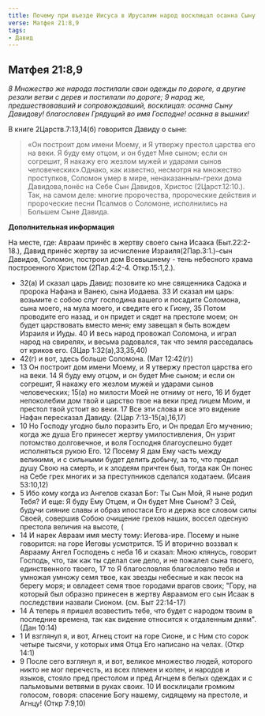 ```yaml
---
title: Почему при въезде Иисуса в Ирусалим народ восклицал осанна Сыну Давидову?
verse: Матфея 21:8,9  
tags: 
- Давид
---
```


## Матфея 21:8,9

*8 Множество же народа постилали свои одежды по дороге, а другие резали ветви с дерев и постилали по дороге; 9 народ же, предшествовавший и сопровождавший, восклицал: осанна Сыну Давидову! благословен Грядущий во имя Господне! осанна в вышних!*

В книге 2Царств.7:13,14(б) говорится Давиду о сыне: 

>«Он построит дом имени Моему, и Я утвержу престол царства его на веки. Я буду ему отцом, и он будет Мне сыном; если он согрешит, Я накажу его жезлом мужей и ударами сынов человеческих».Однако, как известно, несмотря на множество проступков, Соломон умер в мире, ненаказанным-грехи дома Давидова,понёс на Себе Сын Давидов, Христос (2Царст.12:10.). Так, на самом деле: многие пророчества, пророческие действия и пророческие песни Псалмов о Соломоне, исполнились на Большем Сыне Давида. 

**Дополнительная информация**

На месте, где: Авраам принёс в жертву своего сына Исаака (Быт.22:2-18.), Давид принёс жертву за исчисление Израиля(2Пар.3:1.)–сын Давидов, Соломон, построил дом Всевышнему - тень небесного храма построенного Христом (2Пар.4:2-4. Откр.15:1,2.).

- 32(а) И сказал царь Давид: позовите ко мне священника Садока и пророка Нафана и Ванею, сына Иодаева. 33 И сказал им царь: возьмите с собою слуг господина вашего и посадите Соломона, сына моего, на мула моего, и сведите его к Гиону, 35 Потом проводите его назад, и он придет и сядет на престоле моем; он будет царствовать вместо меня; ему завещал я быть вождем Израиля и Иуды. 40 И весь народ провожал Соломона, и играл народ на свирелях, и весьма радовался, так что земля расседалась от криков его. (3Цар 1:32(а),33,35,40)
- 42(г) и вот, здесь больше Соломона. (Мат 12:42(г))
- 13 Он построит дом имени Моему, и Я утвержу престол царства его на веки. 14 Я буду ему отцом, и он будет Мне сыном; и если он согрешит, Я накажу его жезлом мужей и ударами сынов человеческих; 15(а) но милости Моей не отниму от него, 16 И будет непоколебим дом твой и царство твое на веки пред лицем Моим, и престол твой устоит во веки. 17 Все эти слова и все это видение Нафан пересказал Давиду. (2Цар 7:13-15(а),16,17)
- 10 Но Господу угодно было поразить Его, и Он предал Его мучению; когда же душа Его принесет жертву умилостивления, Он узрит потомство долговечное, и воля Господня благоуспешно будет исполняться рукою Его. 12 Посему Я дам Ему часть между великими, и с сильными будет делить добычу, за то, что предал душу Свою на смерть, и к злодеям причтен был, тогда как Он понес на Себе грех многих и за преступников сделался ходатаем. (Исаия 53:10,12)
- 5 Ибо кому когда из Ангелов сказал Бог: Ты Сын Мой, Я ныне родил Тебя? И еще: Я буду Ему Отцем, и Он будет Мне Сыном? 3 Сей, будучи сияние славы и образ ипостаси Его и держа все словом силы Своей, совершив Собою очищение грехов наших, воссел одесную престола величия на высоте, (
- 14 И нарек Авраам имя месту тому: Иегова-ире. Посему и ныне говорится: на горе Иеговы усмотрится. 15 И вторично воззвал к Аврааму Ангел Господень с неба 16 и сказал: Мною клянусь, говорит Господь, что, так как ты сделал сие дело, и не пожалел сына твоего, единственного твоего, 17 то Я благословляя благословлю тебя и умножая умножу семя твое, как звезды небесные и как песок на берегу моря; и овладеет семя твое городами врагов своих; "Гору, на который был образно принесен в жертву Авраамом его сын Исаак в последствии назвали Сионом. (см. Быт 22:14-17)
- 14 А теперь я пришел возвестить тебе, что будет с народом твоим в последние времена, так как видение относится к отдаленным дням". (Дан 10:14)
- 1 И взглянул я, и вот, Агнец стоит на горе Сионе, и с Ним сто сорок четыре тысячи, у которых имя Отца Его написано на челах. (Откр 14:1)
- 9 После сего взглянул я, и вот, великое множество людей, которого никто не мог перечесть, из всех племен и колен, и народов и языков, стояло пред престолом и пред Агнцем в белых одеждах и с пальмовыми ветвями в руках своих. 10 И восклицали громким голосом, говоря: спасение Богу нашему, сидящему на престоле, и Агнцу! (Откр 7:9,10)

